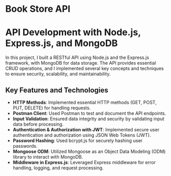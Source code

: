 # Book Store API
# API Development with Node.js, Express.js, and MongoDB

In this project, I built a RESTful API using Node.js and the Express.js framework, with MongoDB for data storage. The API provides essential CRUD operations, and I implemented several key concepts and techniques to ensure security, scalability, and maintainability.

## Key Features and Technologies

- **HTTP Methods**: Implemented essential HTTP methods (GET, POST, PUT, DELETE) for handling requests.
- **Postman Client**: Used Postman to test and document the API endpoints.
- **Input Validation**: Ensured data integrity and security by validating input data before processing.
- **Authentication & Authorization with JWT**: Implemented secure user authentication and authorization using JSON Web Tokens (JWT).
- **Password Hashing**: Used bcrypt.js for securely hashing user passwords.
- **Mongoose ODM**: Utilized Mongoose as an Object Data Modeling (ODM) library to interact with MongoDB.
- **Middleware in Express.js**: Leveraged Express middleware for error handling, logging, and request processing.



